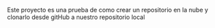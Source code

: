 Este proyecto es una prueba de como crear un repositorio  en la nube
y clonarlo desde gitHub a nuestro repositorio local
